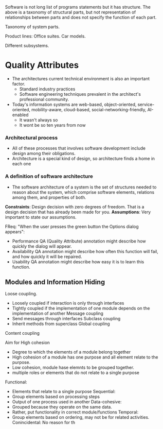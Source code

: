 Software is not long list of programs statements but it has structure.
The above is a taxonomy of structural parts, but not representation of relationships between parts and does not specify the function of each part.

Taxonomy of system parts. 

Product lines:
Office suites.
Car models.

Different subsystems. 

# Quality Attributes

- The architectures current technical environment is also an important factor.
	- Standard industry practices
	- Software engineering techniques prevalent in the architect's professional community.
- Today's information systems are web-based, object-oriented, service-oriented, mobility-aware, cloud-based, social-networking-friendly, AI-enabled
	- It wasn't always so
	- It wont be so ten years from now

### Architectural process
- All of these processes that involves software development include design among their obligations.
- Architecture is a special kind of design, so architecture finds a home in each one

### A definition of software architecture
- The software architecture of a system is the set of structures needed to reason about the system, which comprise software elements, relations among them, and properties of both.

**Constraints**: Design decision with zero degrees of freedom. That is a design decision that has already been made for you.
**Assumptions**: Very important to state our assumptions.

FReq: "When the user presses the green button the Options dialog appears":
- Performance QA (Quality Attribute) annotation might describe how quickly the dialog will appear.
- Availability QA annotation might describe how often this function will fail, and how quickly it will be repaired.
- Usability QA annotation might describe how easy it is to learn this function.

## Modules and Information Hiding
Loose coupling.
- Loosely coupled if interaction is only through interfaces
- Tightly coupled if the implementation of one module depends on the implementation of another
Message coupling
- Send messages through interfaces
Subclass coupling
- Inherit methods from superclass
Global coupling

Content coupling

Aim for High cohesion
- Degree to which the elements of a module belong together
- High cohesion of a module has one purpose and all element relate to the purpose.
- Low cohesion, module hase elemnts to be grouped together.
- multiple roles or elements that do not relate to a single purpose

Functional:
- Elements that relate to a single purpose
Sequential:
- Group elements based on processing steps
- Output of one process used in another
Data-cohesive:
- Grouped because they operate on the same data. 
- Rather, put functionality in correct module/functions
Temporal:
- Group elements based on ordering, may not be for related activities. 
Conincidental: No reason for th